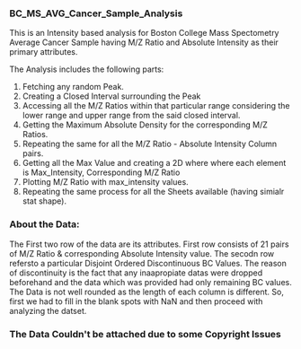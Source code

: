### BC_MS_AVG_Cancer_Sample_Analysis
This is an Intensity based analysis for Boston College Mass Spectometry Average Cancer Sample having M/Z Ratio and Absolute Intensity as their primary attributes.

The Analysis includes the following parts:
1. Fetching any random Peak.
2. Creating a Closed Interval surrounding the Peak
3. Accessing all the M/Z Ratios within that particular range considering the lower range and upper range from the said closed interval.
4. Getting the Maximum Absolute Density for the corresponding M/Z Ratios.
5. Repeating the same for all the M/Z Ratio - Absolute Intensity Column pairs.
6. Getting all the Max Value and creating a 2D where where each element is Max_Intensity, Corresponding M/Z Ratio
7. Plotting M/Z Ratio with max_intensity values.
8. Repeating the same process for all the Sheets available (having simialr stat shape).

### About the Data:
The First two row of the data are its attributes. First row consists of 21 pairs of M/Z Ratio & corresponding Absolute Intensity value. The secodn row refersto a particular Disjoint Ordered Discontinuous BC Values. The reason of discontinuity is the fact that any inaapropiate datas were dropped beforehand and the data which was provided had only remaining BC values. The Data is not well rounded as the length of each column is different. So, first we had to fill in the blank spots with NaN and then proceed with analyzing the datset.

### The Data Couldn't be attached due to some Copyright Issues
